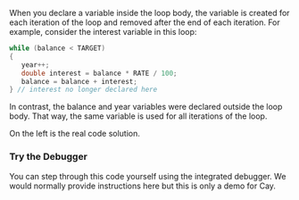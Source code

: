 When you declare a variable inside the loop body, the variable is created for each iteration of the loop and removed after the end of each iteration. For example, consider the interest variable in this loop:

```java
while (balance < TARGET)
{
   year++;
   double interest = balance * RATE / 100;  
   balance = balance + interest;
} // interest no longer declared here
```

In contrast, the balance and year variables were declared outside the loop body. That way, the same variable is used for all iterations of the loop.

On the left is the real code solution. 

### Try the Debugger
You can step through this code yourself using the integrated debugger. We would normally provide instructions here but this is only a demo for Cay.